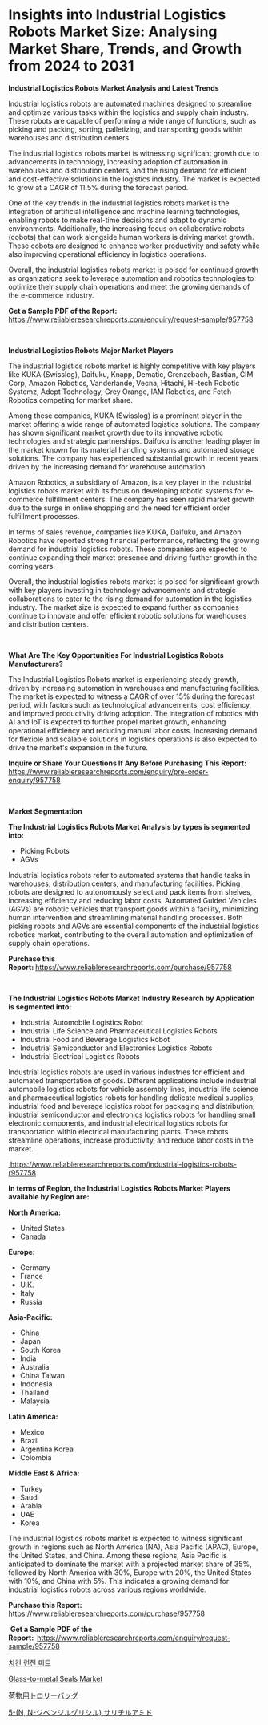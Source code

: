 <p><h1>Insights into Industrial Logistics Robots Market Size: Analysing Market Share, Trends, and Growth from 2024 to 2031</h1></p><p><strong>Industrial Logistics Robots Market Analysis and Latest Trends</strong></p>
<p><p>Industrial logistics robots are automated machines designed to streamline and optimize various tasks within the logistics and supply chain industry. These robots are capable of performing a wide range of functions, such as picking and packing, sorting, palletizing, and transporting goods within warehouses and distribution centers.</p><p>The industrial logistics robots market is witnessing significant growth due to advancements in technology, increasing adoption of automation in warehouses and distribution centers, and the rising demand for efficient and cost-effective solutions in the logistics industry. The market is expected to grow at a CAGR of 11.5% during the forecast period.</p><p>One of the key trends in the industrial logistics robots market is the integration of artificial intelligence and machine learning technologies, enabling robots to make real-time decisions and adapt to dynamic environments. Additionally, the increasing focus on collaborative robots (cobots) that can work alongside human workers is driving market growth. These cobots are designed to enhance worker productivity and safety while also improving operational efficiency in logistics operations.</p><p>Overall, the industrial logistics robots market is poised for continued growth as organizations seek to leverage automation and robotics technologies to optimize their supply chain operations and meet the growing demands of the e-commerce industry.</p></p>
<p><strong>Get a Sample PDF of the Report:&nbsp;</strong> <a href="https://www.reliableresearchreports.com/enquiry/request-sample/957758">https://www.reliableresearchreports.com/enquiry/request-sample/957758</a></p>
<p>&nbsp;</p>
<p><strong>Industrial Logistics Robots Major Market Players</strong></p>
<p><p>The industrial logistics robots market is highly competitive with key players like KUKA (Swisslog), Daifuku, Knapp, Dematic, Grenzebach, Bastian, CIM Corp, Amazon Robotics, Vanderlande, Vecna, Hitachi, Hi-tech Robotic Systemz, Adept Technology, Grey Orange, IAM Robotics, and Fetch Robotics competing for market share.</p><p>Among these companies, KUKA (Swisslog) is a prominent player in the market offering a wide range of automated logistics solutions. The company has shown significant market growth due to its innovative robotic technologies and strategic partnerships. Daifuku is another leading player in the market known for its material handling systems and automated storage solutions. The company has experienced substantial growth in recent years driven by the increasing demand for warehouse automation.</p><p>Amazon Robotics, a subsidiary of Amazon, is a key player in the industrial logistics robots market with its focus on developing robotic systems for e-commerce fulfillment centers. The company has seen rapid market growth due to the surge in online shopping and the need for efficient order fulfillment processes.</p><p>In terms of sales revenue, companies like KUKA, Daifuku, and Amazon Robotics have reported strong financial performance, reflecting the growing demand for industrial logistics robots. These companies are expected to continue expanding their market presence and driving further growth in the coming years.</p><p>Overall, the industrial logistics robots market is poised for significant growth with key players investing in technology advancements and strategic collaborations to cater to the rising demand for automation in the logistics industry. The market size is expected to expand further as companies continue to innovate and offer efficient robotic solutions for warehouses and distribution centers.</p></p>
<p>&nbsp;</p>
<p><strong>What Are The Key Opportunities For Industrial Logistics Robots Manufacturers?</strong></p>
<p><p>The Industrial Logistics Robots market is experiencing steady growth, driven by increasing automation in warehouses and manufacturing facilities. The market is expected to witness a CAGR of over 15% during the forecast period, with factors such as technological advancements, cost efficiency, and improved productivity driving adoption. The integration of robotics with AI and IoT is expected to further propel market growth, enhancing operational efficiency and reducing manual labor costs. Increasing demand for flexible and scalable solutions in logistics operations is also expected to drive the market's expansion in the future.</p></p>
<p><strong>Inquire or Share Your Questions If Any Before Purchasing This Report:</strong> <a href="https://www.reliableresearchreports.com/enquiry/pre-order-enquiry/957758">https://www.reliableresearchreports.com/enquiry/pre-order-enquiry/957758</a></p>
<p>&nbsp;</p>
<p><strong>Market Segmentation</strong></p>
<p><strong>The Industrial Logistics Robots Market Analysis by types is segmented into:</strong></p>
<p><ul><li>Picking Robots</li><li>AGVs</li></ul></p>
<p><p>Industrial logistics robots refer to automated systems that handle tasks in warehouses, distribution centers, and manufacturing facilities. Picking robots are designed to autonomously select and pack items from shelves, increasing efficiency and reducing labor costs. Automated Guided Vehicles (AGVs) are robotic vehicles that transport goods within a facility, minimizing human intervention and streamlining material handling processes. Both picking robots and AGVs are essential components of the industrial logistics robotics market, contributing to the overall automation and optimization of supply chain operations.</p></p>
<p><strong>Purchase this Report:&nbsp;</strong><a href="https://www.reliableresearchreports.com/purchase/957758">https://www.reliableresearchreports.com/purchase/957758</a></p>
<p>&nbsp;</p>
<p><strong>The Industrial Logistics Robots Market Industry Research by Application is segmented into:</strong></p>
<p><ul><li>Industrial Automobile Logistics Robot</li><li>Industrial Life Science and Pharmaceutical Logistics Robots</li><li>Industrial Food and Beverage Logistics Robot</li><li>Industrial Semiconductor and Electronics Logistics Robots</li><li>Industrial Electrical Logistics Robots</li></ul></p>
<p><p>Industrial logistics robots are used in various industries for efficient and automated transportation of goods. Different applications include industrial automobile logistics robots for vehicle assembly lines, industrial life science and pharmaceutical logistics robots for handling delicate medical supplies, industrial food and beverage logistics robot for packaging and distribution, industrial semiconductor and electronics logistics robots for handling small electronic components, and industrial electrical logistics robots for transportation within electrical manufacturing plants. These robots streamline operations, increase productivity, and reduce labor costs in the market.</p></p>
<p><a href="https://www.reliableresearchreports.com/industrial-logistics-robots-r957758">&nbsp;https://www.reliableresearchreports.com/industrial-logistics-robots-r957758</a></p>
<p><strong>In terms of Region, the Industrial Logistics Robots Market Players available by Region are:</strong></p>
<p>
    <p> <strong> North America: </strong>
        <ul>
            <li>United States</li>
            <li>Canada</li>
        </ul>
        </p> 
    <p> <strong> Europe: </strong>
        <ul>
            <li>Germany</li>
            <li>France</li>
            <li>U.K.</li>
            <li>Italy</li>
            <li>Russia</li>
        </ul>
        </p> 
    <p> <strong> Asia-Pacific: </strong>
        <ul>
            <li>China</li>
            <li>Japan</li>
            <li>South Korea</li>
            <li>India</li>
            <li>Australia</li>
            <li>China Taiwan</li>
            <li>Indonesia</li>
            <li>Thailand</li>
            <li>Malaysia</li>
        </ul>
        </p> 
    <p> <strong> Latin America: </strong>
        <ul>
            <li>Mexico</li>
            <li>Brazil</li>
            <li>Argentina Korea</li>
            <li>Colombia</li>
        </ul>
        </p> 
    <p> <strong> Middle East & Africa: </strong>
        <ul>
            <li>Turkey</li>
            <li>Saudi</li>
            <li>Arabia</li>
            <li>UAE</li>
            <li>Korea</li>
        </ul>
    </p>
    </p>
<p><p>The industrial logistics robots market is expected to witness significant growth in regions such as North America (NA), Asia Pacific (APAC), Europe, the United States, and China. Among these regions, Asia Pacific is anticipated to dominate the market with a projected market share of 35%, followed by North America with 30%, Europe with 20%, the United States with 10%, and China with 5%. This indicates a growing demand for industrial logistics robots across various regions worldwide.</p></p>
<p><strong>Purchase this Report: </strong><a href="https://www.reliableresearchreports.com/purchase/957758">https://www.reliableresearchreports.com/purchase/957758</a></p>
<p>&nbsp;<strong>Get a Sample PDF of the Report:&nbsp;&nbsp;</strong><a href="https://www.reliableresearchreports.com/enquiry/request-sample/957758">https://www.reliableresearchreports.com/enquiry/request-sample/957758</a></p>
<p><strong></strong></p>
<p><p><a href="https://github.com/sougarounis/Market-Research-Report-List-4/blob/main/796637278054.md">치킨 런천 미트</a></p><p><a href="https://github.com/RichRobinson5/Market-Research-Report-List-5/blob/main/glass-to-metal-seals-market.md">Glass-to-metal Seals Market</a></p><p><a href="https://medium.com/@jarredmertz53/%E3%83%88%E3%83%AD%E3%83%AA%E3%83%BC%E3%83%90%E3%83%83%E3%82%B0%E3%81%AE%E8%8D%B7%E7%89%A9%E5%B8%82%E5%A0%B4%E8%A6%8F%E6%A8%A1-%E5%B8%82%E5%A0%B4%E3%81%AE%E5%B1%95%E6%9C%9B%E3%81%A8%E5%B8%82%E5%A0%B4%E4%BA%88%E6%B8%AC-2024%E5%B9%B4%E3%81%8B%E3%82%892031%E5%B9%B4%E3%81%BE%E3%81%A7-4d658c2b7a9b">荷物用トロリーバッグ</a></p><p><a href="https://github.com/KaliMetz2023/Market-Research-Report-List-1/blob/main/273157984334.md">5-(N, N-ジベンジルグリシル) サリチルアミド</a></p></p>